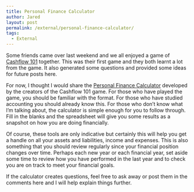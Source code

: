 ```yaml
---
title: Personal Finance Calculator
author: Jared
layout: post
permalink: /external/personal-finance-calculator/
tags:
  - External
---
```

Some friends came over last weekend and we all enjoyed a game of <a href="http://www.richdad.com/apps-games/cashflow-101.aspx" target="_blank">Cashflow 101</a> together. This was their first game and they both learnt a lot from the game. It also generated some questions and provided some ideas for future posts here.

For now, I thought I would share the <a href="http://www.richdad.com/Resources/Tools.aspx#personal-financial-calculator" target="_blank">Personal Finance Calculator</a> developed by the creators of the Cashflow 101 game. For those who have played the game, you should be familiar with the format. For those who have studied accounting you should already know this. For those who don’t know what I’m talking about, the calculator is simple enough for you to follow through. Fill in the blanks and the spreadsheet will give you some results as a snapshot on how you are doing financially.

Of course, these tools are only indicative but certainly this will help you get a handle on all your assets and liabilities, income and expenses. This is also something that you should review regularly since your financial position changes over time. Perhaps each new year or each financial year, set aside some time to review how you have performed in the last year and to check you are on track to meet your financial goals.

If the calculator creates questions, feel free to ask away or post them in the comments here and I will help explain things further.
